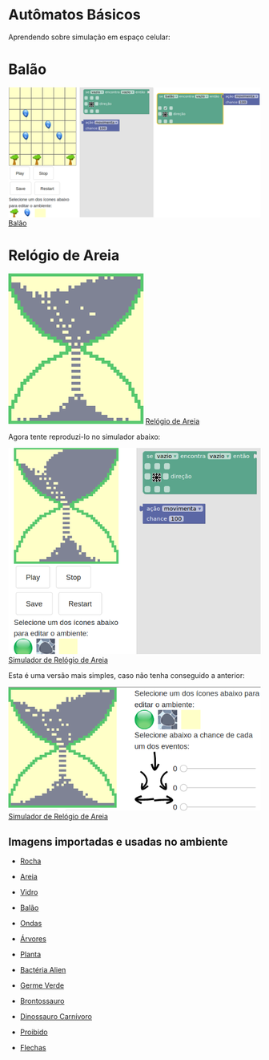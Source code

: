 # Autômatos Básicos

Aprendendo sobre simulação em espaço celular:

# Balão

![Balão](images/balloon.png)
[Balão](harena/scripts/playground/presenter.html?source=energy/balloon)

# Relógio de Areia

![Relógio de Areia](images/sand-clock.png)
[Relógio de Areia](harena/dccs/playground/presenter.html?source=energy/sand-clock)

Agora tente reproduzi-lo no simulador abaixo:

![Simulador de Relógio de Areia](images/sand-clock-blocks.png)
[Simulador de Relógio de Areia](harena/scripts/playground/presenter.html?source=energy/sand-clock)

Esta é uma versão mais simples, caso não tenha conseguido a anterior:

![Simulador de Relógio de Areia](images/sand-clock-editor.png)
[Simulador de Relógio de Areia](harena/dccs/playground/presenter.html?source=energy/sand-clock-editor)

## Imagens importadas e usadas no ambiente

* [Rocha](https://pixabay.com/vectors/rocks-stones-mining-soil-pebbles-155635/)
* [Areia](https://pixabay.com/vectors/template-pattern-seamless-blue-1099298/)
* [Vidro](https://pixabay.com/vectors/ball-balls-glass-glow-glowing-1293319/)
* [Balão](https://pixabay.com/vectors/balloon-blue-shiny-helium-happy-25734/)

* [Ondas](https://pixabay.com/vectors/blue-water-pattern-sea-tide-waves-309761/)

* [Árvores](https://pixabay.com/vectors/tree-environment-ecology-nature-146748/)
* [Planta](https://pixabay.com/vectors/sapling-plant-growing-seedling-154734/)

* [Bactéria Alien](https://pixabay.com/vectors/virus-alien-health-bug-medical-312665/)
* [Germe Verde](https://pixabay.com/vectors/germ-virus-bacteria-infection-308922/)

* [Brontossauro](https://pixabay.com/vectors/brontosaurus-dinosaurs-extinct-37797/)
* [Dinossauro Carnívoro](https://pixabay.com/vectors/cartoon-comic-dino-dinosaur-green-1299393/)

* [Proibido](https://pixabay.com/vectors/no-symbol-prohibition-sign-39767/)
* [Flechas](https://pixabay.com/vectors/arrow-direction-turn-set-left-36877/)
